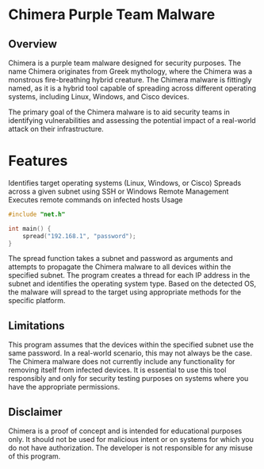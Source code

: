 # Chimera Purple Team Malware

## Overview

Chimera is a purple team malware designed for security purposes. The name Chimera originates from Greek mythology, where the Chimera was a monstrous fire-breathing hybrid creature. The Chimera malware is fittingly named, as it is a hybrid tool capable of spreading across different operating systems, including Linux, Windows, and Cisco devices.

The primary goal of the Chimera malware is to aid security teams in identifying vulnerabilities and assessing the potential impact of a real-world attack on their infrastructure.

# Features

Identifies target operating systems (Linux, Windows, or Cisco)
Spreads across a given subnet using SSH or Windows Remote Management
Executes remote commands on infected hosts
Usage

```c
#include "net.h"

int main() {
    spread("192.168.1", "password");
}
```

The spread function takes a subnet and password as arguments and attempts to propagate the Chimera malware to all devices within the specified subnet. The program creates a thread for each IP address in the subnet and identifies the operating system type. Based on the detected OS, the malware will spread to the target using appropriate methods for the specific platform.

## Limitations

This program assumes that the devices within the specified subnet use the same password. In a real-world scenario, this may not always be the case.
The Chimera malware does not currently include any functionality for removing itself from infected devices.
It is essential to use this tool responsibly and only for security testing purposes on systems where you have the appropriate permissions.

## Disclaimer

Chimera is a proof of concept and is intended for educational purposes only. It should not be used for malicious intent or on systems for which you do not have authorization. The developer is not responsible for any misuse of this program.

<!-- zip -r archive.zip /path/to/archive -x file1.txt file2.txt mydir -->
<!-- tar -czvf archive.tar.gz --exclude=file1.txt --exclude=file2.txt --exclude=mydir /path/to/archive -->
<!-- net user Administrator NEW_PASSWORD -->
<!-- zip -r chimera_win.zip Chimera/ --exclude "./Chimera/bin/win*" --exclude "./Chimera/.git/*" -->
<!-- tar -czvf chimera_linux.tar.gz --exclude='bin/win*' --exclude=".git" Chimera/ -->
